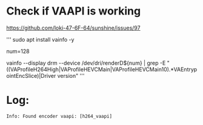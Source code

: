 # Check if VAAPI is working
https://github.com/loki-47-6F-64/sunshine/issues/97

'''
sudo apt install vainfo -y

num=128

vainfo --display drm --device /dev/dri/renderD${num} | grep -E "((VAProfileH264High|VAProfileHEVCMain|VAProfileHEVCMain10).*VAEntrypointEncSlice)|Driver version"
'''

# Log:
```Info: Found encoder vaapi: [h264_vaapi]```
